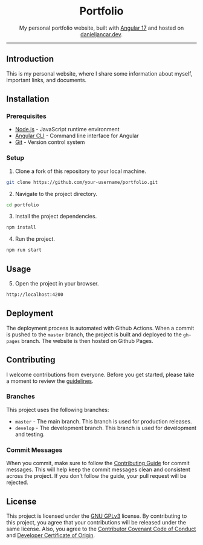 <div align="center">
    <h1>Portfolio</h1>
    <p>My personal portfolio website, built with <a href="https://angular,dev">Angular 17</a> and hosted on <a href="https://danieljancar.dev">danieljancar.dev</a>.</p>
</div>

---

## Introduction

This is my personal website, where I share some information about myself, important links, and documents.

## Installation

### Prerequisites

- [Node.js](https://nodejs.org/en/) - JavaScript runtime environment
- [Angular CLI](https://angular.io/cli) - Command line interface for Angular
- [Git](https://git-scm.com/) - Version control system

### Setup

1. Clone a fork of this repository to your local machine.

```bash
git clone https://github.com/your-username/portfolio.git
```

2. Navigate to the project directory.

```bash
cd portfolio
```

3. Install the project dependencies.

```bash
npm install
```

4. Run the project.

```bash
npm run start
```

## Usage

5. Open the project in your browser.

```bash
http://localhost:4200
```

## Deployment

The deployment process is automated with Github Actions. When a commit is pushed to the `master` branch, the project is built and deployed to the `gh-pages` branch. The website is then hosted on Github Pages.

## Contributing

I welcome contributions from everyone. Before you get started, please take a moment to review the [guidelines](CONTRIBUTING.md).

### Branches

This project uses the following branches:

- `master` - The main branch. This branch is used for production releases.
- `develop` - The development branch. This branch is used for development and testing.

### Commit Messages

When you commit, make sure to follow the [Contributing Guide](CONTRIBUTING.md) for commit messages. This will help keep the commit messages clean and consistent across the project. If you don't follow the guide, your pull request will be rejected.

## License

This project is licensed under the [GNU GPLv3](LICENSE) license. By contributing to this project, you agree that your contributions will be released under the same license. Also, you agree to the [Contributor Covenant Code of Conduct](CODE_OF_CONDUCT.md) and [Developer Certificate of Origin](DCO.md).
